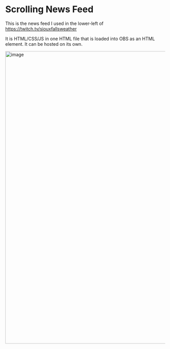 # Scrolling News Feed


This is the news feed I used in the lower-left of https://twitch.tv/siouxfallsweather


It is HTML/CSS/JS in one HTML file that is loaded into OBS as an HTML element. It can be hosted on its own. 

<img width="921" alt="image" src="https://github.com/user-attachments/assets/d2f977a3-098b-4401-aa6f-085a6ffddb66">
